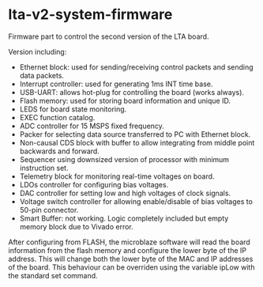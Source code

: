 # lta-v2-system-firmware
Firmware part to control the second version of the LTA board.

Version including:
* Ethernet block: used for sending/receiving control packets and sending data packets.
* Interrupt controller: used for generating 1ms INT time base.
* USB-UART: allows hot-plug for controlling the board (works always).
* Flash memory: used for storing board information and unique ID.
* LEDS for board state monitoring.
* EXEC function catalog.
* ADC controller for 15 MSPS fixed frequency.
* Packer for selecting data source transferred to PC with Ethernet block.
* Non-causal CDS block with buffer to allow integrating from middle point backwards and forward.
* Sequencer using downsized version of processor with minimum instruction set.
* Telemetry block for monitoring real-time voltages on board.
* LDOs controller for configuring bias voltages.
* DAC controller for setting low and high voltages of clock signals.
* Voltage switch controller for allowing enable/disable of bias voltages to 50-pin connector.
* Smart Buffer: not working. Logic completely included but empty memory block due to Vivado error.

After configuring from FLASH, the microblaze software will read the board information from the flash memory and configure the lower byte of the IP address. This will change both the lower byte of the MAC and IP addresses of the board. This behaviour can be overriden using the variable ipLow with the standard set command.

